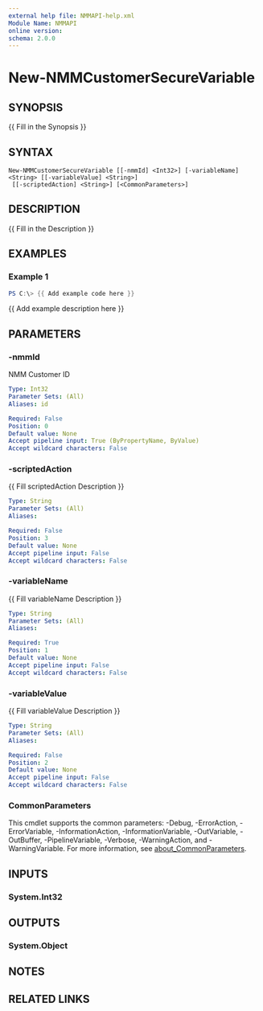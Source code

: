 ```yaml
---
external help file: NMMAPI-help.xml
Module Name: NMMAPI
online version:
schema: 2.0.0
---
```


# New-NMMCustomerSecureVariable

## SYNOPSIS
{{ Fill in the Synopsis }}

## SYNTAX

```
New-NMMCustomerSecureVariable [[-nmmId] <Int32>] [-variableName] <String> [[-variableValue] <String>]
 [[-scriptedAction] <String>] [<CommonParameters>]
```

## DESCRIPTION
{{ Fill in the Description }}

## EXAMPLES

### Example 1
```powershell
PS C:\> {{ Add example code here }}
```

{{ Add example description here }}

## PARAMETERS

### -nmmId
NMM Customer ID

```yaml
Type: Int32
Parameter Sets: (All)
Aliases: id

Required: False
Position: 0
Default value: None
Accept pipeline input: True (ByPropertyName, ByValue)
Accept wildcard characters: False
```

### -scriptedAction
{{ Fill scriptedAction Description }}

```yaml
Type: String
Parameter Sets: (All)
Aliases:

Required: False
Position: 3
Default value: None
Accept pipeline input: False
Accept wildcard characters: False
```

### -variableName
{{ Fill variableName Description }}

```yaml
Type: String
Parameter Sets: (All)
Aliases:

Required: True
Position: 1
Default value: None
Accept pipeline input: False
Accept wildcard characters: False
```

### -variableValue
{{ Fill variableValue Description }}

```yaml
Type: String
Parameter Sets: (All)
Aliases:

Required: False
Position: 2
Default value: None
Accept pipeline input: False
Accept wildcard characters: False
```

### CommonParameters
This cmdlet supports the common parameters: -Debug, -ErrorAction, -ErrorVariable, -InformationAction, -InformationVariable, -OutVariable, -OutBuffer, -PipelineVariable, -Verbose, -WarningAction, and -WarningVariable. For more information, see [about_CommonParameters](http://go.microsoft.com/fwlink/?LinkID=113216).

## INPUTS

### System.Int32

## OUTPUTS

### System.Object
## NOTES

## RELATED LINKS
